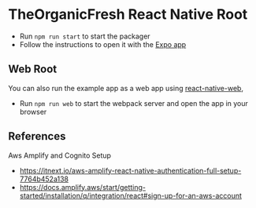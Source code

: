 # TheOrganicFresh React Native Root


- Run `npm run start` to start the packager
- Follow the instructions to open it with the [Expo app](https://expo.io/)

## Web Root

You can also run the example app as a web app using [react-native-web](https://github.com/necolas/react-native-web),

- Run `npm run web` to start the webpack server and open the app in your browser

## References 

Aws Amplify and Cognito Setup

- https://itnext.io/aws-amplify-react-native-authentication-full-setup-7764b452a138
- https://docs.amplify.aws/start/getting-started/installation/q/integration/react#sign-up-for-an-aws-account
